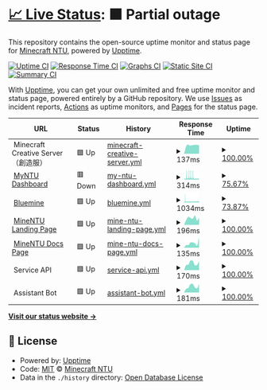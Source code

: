 # [📈 Live Status](https://minecraft.myntu.me): <!--live status--> **🟧 Partial outage**

This repository contains the open-source uptime monitor and status page for [Minecraft NTU](https://minecraft.myntu.me), powered by [Upptime](https://github.com/upptime/upptime).

[![Uptime CI](https://github.com/MinecraftNTU/service-status-monitor/workflows/Uptime%20CI/badge.svg)](https://github.com/MinecraftNTU/service-status-monitor/actions?query=workflow%3A%22Uptime+CI%22)
[![Response Time CI](https://github.com/MinecraftNTU/service-status-monitor/workflows/Response%20Time%20CI/badge.svg)](https://github.com/MinecraftNTU/service-status-monitor/actions?query=workflow%3A%22Response+Time+CI%22)
[![Graphs CI](https://github.com/MinecraftNTU/service-status-monitor/workflows/Graphs%20CI/badge.svg)](https://github.com/MinecraftNTU/service-status-monitor/actions?query=workflow%3A%22Graphs+CI%22)
[![Static Site CI](https://github.com/MinecraftNTU/service-status-monitor/workflows/Static%20Site%20CI/badge.svg)](https://github.com/MinecraftNTU/service-status-monitor/actions?query=workflow%3A%22Static+Site+CI%22)
[![Summary CI](https://github.com/MinecraftNTU/service-status-monitor/workflows/Summary%20CI/badge.svg)](https://github.com/MinecraftNTU/service-status-monitor/actions?query=workflow%3A%22Summary+CI%22)

With [Upptime](https://upptime.js.org), you can get your own unlimited and free uptime monitor and status page, powered entirely by a GitHub repository. We use [Issues](https://github.com/MinecraftNTU/service-status-monitor/issues) as incident reports, [Actions](https://github.com/MinecraftNTU/service-status-monitor/actions) as uptime monitors, and [Pages](https://minecraft.myntu.me) for the status page.

<!--start: status pages-->
<!-- This summary is generated by Upptime (https://github.com/upptime/upptime) -->
<!-- Do not edit this manually, your changes will be overwritten -->
<!-- prettier-ignore -->
| URL | Status | History | Response Time | Uptime |
| --- | ------ | ------- | ------------- | ------ |
| <img alt="" src="https://favicons.githubusercontent.com/null" height="13"> Minecraft Creative Server（創造服） | 🟩 Up | [minecraft-creative-server.yml](https://github.com/MinecraftNTU/service-status-monitor/commits/HEAD/history/minecraft-creative-server.yml) | <details><summary><img alt="Response time graph" src="./graphs/minecraft-creative-server/response-time-week.png" height="20"> 137ms</summary><br><a href="https://MinecraftNTU.github.io/service-status-monitor/history/minecraft-creative-server"><img alt="Response time 65" src="https://img.shields.io/endpoint?url=https%3A%2F%2Fraw.githubusercontent.com%2FMinecraftNTU%2Fservice-status-monitor%2FHEAD%2Fapi%2Fminecraft-creative-server%2Fresponse-time.json"></a><br><a href="https://MinecraftNTU.github.io/service-status-monitor/history/minecraft-creative-server"><img alt="24-hour response time 0" src="https://img.shields.io/endpoint?url=https%3A%2F%2Fraw.githubusercontent.com%2FMinecraftNTU%2Fservice-status-monitor%2FHEAD%2Fapi%2Fminecraft-creative-server%2Fresponse-time-day.json"></a><br><a href="https://MinecraftNTU.github.io/service-status-monitor/history/minecraft-creative-server"><img alt="7-day response time 137" src="https://img.shields.io/endpoint?url=https%3A%2F%2Fraw.githubusercontent.com%2FMinecraftNTU%2Fservice-status-monitor%2FHEAD%2Fapi%2Fminecraft-creative-server%2Fresponse-time-week.json"></a><br><a href="https://MinecraftNTU.github.io/service-status-monitor/history/minecraft-creative-server"><img alt="30-day response time 114" src="https://img.shields.io/endpoint?url=https%3A%2F%2Fraw.githubusercontent.com%2FMinecraftNTU%2Fservice-status-monitor%2FHEAD%2Fapi%2Fminecraft-creative-server%2Fresponse-time-month.json"></a><br><a href="https://MinecraftNTU.github.io/service-status-monitor/history/minecraft-creative-server"><img alt="1-year response time 65" src="https://img.shields.io/endpoint?url=https%3A%2F%2Fraw.githubusercontent.com%2FMinecraftNTU%2Fservice-status-monitor%2FHEAD%2Fapi%2Fminecraft-creative-server%2Fresponse-time-year.json"></a></details> | <details><summary><a href="https://MinecraftNTU.github.io/service-status-monitor/history/minecraft-creative-server">100.00%</a></summary><a href="https://MinecraftNTU.github.io/service-status-monitor/history/minecraft-creative-server"><img alt="All-time uptime 100.00%" src="https://img.shields.io/endpoint?url=https%3A%2F%2Fraw.githubusercontent.com%2FMinecraftNTU%2Fservice-status-monitor%2FHEAD%2Fapi%2Fminecraft-creative-server%2Fuptime.json"></a><br><a href="https://MinecraftNTU.github.io/service-status-monitor/history/minecraft-creative-server"><img alt="24-hour uptime 100.00%" src="https://img.shields.io/endpoint?url=https%3A%2F%2Fraw.githubusercontent.com%2FMinecraftNTU%2Fservice-status-monitor%2FHEAD%2Fapi%2Fminecraft-creative-server%2Fuptime-day.json"></a><br><a href="https://MinecraftNTU.github.io/service-status-monitor/history/minecraft-creative-server"><img alt="7-day uptime 100.00%" src="https://img.shields.io/endpoint?url=https%3A%2F%2Fraw.githubusercontent.com%2FMinecraftNTU%2Fservice-status-monitor%2FHEAD%2Fapi%2Fminecraft-creative-server%2Fuptime-week.json"></a><br><a href="https://MinecraftNTU.github.io/service-status-monitor/history/minecraft-creative-server"><img alt="30-day uptime 100.00%" src="https://img.shields.io/endpoint?url=https%3A%2F%2Fraw.githubusercontent.com%2FMinecraftNTU%2Fservice-status-monitor%2FHEAD%2Fapi%2Fminecraft-creative-server%2Fuptime-month.json"></a><br><a href="https://MinecraftNTU.github.io/service-status-monitor/history/minecraft-creative-server"><img alt="1-year uptime 100.00%" src="https://img.shields.io/endpoint?url=https%3A%2F%2Fraw.githubusercontent.com%2FMinecraftNTU%2Fservice-status-monitor%2FHEAD%2Fapi%2Fminecraft-creative-server%2Fuptime-year.json"></a></details>
| <img alt="" src="https://favicons.githubusercontent.com/dashboard.myntu.me" height="13"> [MyNTU Dashboard](https://dashboard.myntu.me) | 🟥 Down | [my-ntu-dashboard.yml](https://github.com/MinecraftNTU/service-status-monitor/commits/HEAD/history/my-ntu-dashboard.yml) | <details><summary><img alt="Response time graph" src="./graphs/my-ntu-dashboard/response-time-week.png" height="20"> 314ms</summary><br><a href="https://MinecraftNTU.github.io/service-status-monitor/history/my-ntu-dashboard"><img alt="Response time 240" src="https://img.shields.io/endpoint?url=https%3A%2F%2Fraw.githubusercontent.com%2FMinecraftNTU%2Fservice-status-monitor%2FHEAD%2Fapi%2Fmy-ntu-dashboard%2Fresponse-time.json"></a><br><a href="https://MinecraftNTU.github.io/service-status-monitor/history/my-ntu-dashboard"><img alt="24-hour response time 149" src="https://img.shields.io/endpoint?url=https%3A%2F%2Fraw.githubusercontent.com%2FMinecraftNTU%2Fservice-status-monitor%2FHEAD%2Fapi%2Fmy-ntu-dashboard%2Fresponse-time-day.json"></a><br><a href="https://MinecraftNTU.github.io/service-status-monitor/history/my-ntu-dashboard"><img alt="7-day response time 314" src="https://img.shields.io/endpoint?url=https%3A%2F%2Fraw.githubusercontent.com%2FMinecraftNTU%2Fservice-status-monitor%2FHEAD%2Fapi%2Fmy-ntu-dashboard%2Fresponse-time-week.json"></a><br><a href="https://MinecraftNTU.github.io/service-status-monitor/history/my-ntu-dashboard"><img alt="30-day response time 274" src="https://img.shields.io/endpoint?url=https%3A%2F%2Fraw.githubusercontent.com%2FMinecraftNTU%2Fservice-status-monitor%2FHEAD%2Fapi%2Fmy-ntu-dashboard%2Fresponse-time-month.json"></a><br><a href="https://MinecraftNTU.github.io/service-status-monitor/history/my-ntu-dashboard"><img alt="1-year response time 240" src="https://img.shields.io/endpoint?url=https%3A%2F%2Fraw.githubusercontent.com%2FMinecraftNTU%2Fservice-status-monitor%2FHEAD%2Fapi%2Fmy-ntu-dashboard%2Fresponse-time-year.json"></a></details> | <details><summary><a href="https://MinecraftNTU.github.io/service-status-monitor/history/my-ntu-dashboard">75.67%</a></summary><a href="https://MinecraftNTU.github.io/service-status-monitor/history/my-ntu-dashboard"><img alt="All-time uptime 91.89%" src="https://img.shields.io/endpoint?url=https%3A%2F%2Fraw.githubusercontent.com%2FMinecraftNTU%2Fservice-status-monitor%2FHEAD%2Fapi%2Fmy-ntu-dashboard%2Fuptime.json"></a><br><a href="https://MinecraftNTU.github.io/service-status-monitor/history/my-ntu-dashboard"><img alt="24-hour uptime 0.00%" src="https://img.shields.io/endpoint?url=https%3A%2F%2Fraw.githubusercontent.com%2FMinecraftNTU%2Fservice-status-monitor%2FHEAD%2Fapi%2Fmy-ntu-dashboard%2Fuptime-day.json"></a><br><a href="https://MinecraftNTU.github.io/service-status-monitor/history/my-ntu-dashboard"><img alt="7-day uptime 75.67%" src="https://img.shields.io/endpoint?url=https%3A%2F%2Fraw.githubusercontent.com%2FMinecraftNTU%2Fservice-status-monitor%2FHEAD%2Fapi%2Fmy-ntu-dashboard%2Fuptime-week.json"></a><br><a href="https://MinecraftNTU.github.io/service-status-monitor/history/my-ntu-dashboard"><img alt="30-day uptime 94.40%" src="https://img.shields.io/endpoint?url=https%3A%2F%2Fraw.githubusercontent.com%2FMinecraftNTU%2Fservice-status-monitor%2FHEAD%2Fapi%2Fmy-ntu-dashboard%2Fuptime-month.json"></a><br><a href="https://MinecraftNTU.github.io/service-status-monitor/history/my-ntu-dashboard"><img alt="1-year uptime 91.89%" src="https://img.shields.io/endpoint?url=https%3A%2F%2Fraw.githubusercontent.com%2FMinecraftNTU%2Fservice-status-monitor%2FHEAD%2Fapi%2Fmy-ntu-dashboard%2Fuptime-year.json"></a></details>
| <img alt="" src="https://favicons.githubusercontent.com/bluemine.myntu.me" height="13"> [Bluemine](https://bluemine.myntu.me) | 🟩 Up | [bluemine.yml](https://github.com/MinecraftNTU/service-status-monitor/commits/HEAD/history/bluemine.yml) | <details><summary><img alt="Response time graph" src="./graphs/bluemine/response-time-week.png" height="20"> 1034ms</summary><br><a href="https://MinecraftNTU.github.io/service-status-monitor/history/bluemine"><img alt="Response time 703" src="https://img.shields.io/endpoint?url=https%3A%2F%2Fraw.githubusercontent.com%2FMinecraftNTU%2Fservice-status-monitor%2FHEAD%2Fapi%2Fbluemine%2Fresponse-time.json"></a><br><a href="https://MinecraftNTU.github.io/service-status-monitor/history/bluemine"><img alt="24-hour response time 1040" src="https://img.shields.io/endpoint?url=https%3A%2F%2Fraw.githubusercontent.com%2FMinecraftNTU%2Fservice-status-monitor%2FHEAD%2Fapi%2Fbluemine%2Fresponse-time-day.json"></a><br><a href="https://MinecraftNTU.github.io/service-status-monitor/history/bluemine"><img alt="7-day response time 1034" src="https://img.shields.io/endpoint?url=https%3A%2F%2Fraw.githubusercontent.com%2FMinecraftNTU%2Fservice-status-monitor%2FHEAD%2Fapi%2Fbluemine%2Fresponse-time-week.json"></a><br><a href="https://MinecraftNTU.github.io/service-status-monitor/history/bluemine"><img alt="30-day response time 959" src="https://img.shields.io/endpoint?url=https%3A%2F%2Fraw.githubusercontent.com%2FMinecraftNTU%2Fservice-status-monitor%2FHEAD%2Fapi%2Fbluemine%2Fresponse-time-month.json"></a><br><a href="https://MinecraftNTU.github.io/service-status-monitor/history/bluemine"><img alt="1-year response time 703" src="https://img.shields.io/endpoint?url=https%3A%2F%2Fraw.githubusercontent.com%2FMinecraftNTU%2Fservice-status-monitor%2FHEAD%2Fapi%2Fbluemine%2Fresponse-time-year.json"></a></details> | <details><summary><a href="https://MinecraftNTU.github.io/service-status-monitor/history/bluemine">73.87%</a></summary><a href="https://MinecraftNTU.github.io/service-status-monitor/history/bluemine"><img alt="All-time uptime 88.55%" src="https://img.shields.io/endpoint?url=https%3A%2F%2Fraw.githubusercontent.com%2FMinecraftNTU%2Fservice-status-monitor%2FHEAD%2Fapi%2Fbluemine%2Fuptime.json"></a><br><a href="https://MinecraftNTU.github.io/service-status-monitor/history/bluemine"><img alt="24-hour uptime 18.92%" src="https://img.shields.io/endpoint?url=https%3A%2F%2Fraw.githubusercontent.com%2FMinecraftNTU%2Fservice-status-monitor%2FHEAD%2Fapi%2Fbluemine%2Fuptime-day.json"></a><br><a href="https://MinecraftNTU.github.io/service-status-monitor/history/bluemine"><img alt="7-day uptime 73.87%" src="https://img.shields.io/endpoint?url=https%3A%2F%2Fraw.githubusercontent.com%2FMinecraftNTU%2Fservice-status-monitor%2FHEAD%2Fapi%2Fbluemine%2Fuptime-week.json"></a><br><a href="https://MinecraftNTU.github.io/service-status-monitor/history/bluemine"><img alt="30-day uptime 90.31%" src="https://img.shields.io/endpoint?url=https%3A%2F%2Fraw.githubusercontent.com%2FMinecraftNTU%2Fservice-status-monitor%2FHEAD%2Fapi%2Fbluemine%2Fuptime-month.json"></a><br><a href="https://MinecraftNTU.github.io/service-status-monitor/history/bluemine"><img alt="1-year uptime 88.55%" src="https://img.shields.io/endpoint?url=https%3A%2F%2Fraw.githubusercontent.com%2FMinecraftNTU%2Fservice-status-monitor%2FHEAD%2Fapi%2Fbluemine%2Fuptime-year.json"></a></details>
| <img alt="" src="https://favicons.githubusercontent.com/minecraft.myntu.me" height="13"> [MineNTU Landing Page](https://minecraft.myntu.me) | 🟩 Up | [mine-ntu-landing-page.yml](https://github.com/MinecraftNTU/service-status-monitor/commits/HEAD/history/mine-ntu-landing-page.yml) | <details><summary><img alt="Response time graph" src="./graphs/mine-ntu-landing-page/response-time-week.png" height="20"> 196ms</summary><br><a href="https://MinecraftNTU.github.io/service-status-monitor/history/mine-ntu-landing-page"><img alt="Response time 337" src="https://img.shields.io/endpoint?url=https%3A%2F%2Fraw.githubusercontent.com%2FMinecraftNTU%2Fservice-status-monitor%2FHEAD%2Fapi%2Fmine-ntu-landing-page%2Fresponse-time.json"></a><br><a href="https://MinecraftNTU.github.io/service-status-monitor/history/mine-ntu-landing-page"><img alt="24-hour response time 211" src="https://img.shields.io/endpoint?url=https%3A%2F%2Fraw.githubusercontent.com%2FMinecraftNTU%2Fservice-status-monitor%2FHEAD%2Fapi%2Fmine-ntu-landing-page%2Fresponse-time-day.json"></a><br><a href="https://MinecraftNTU.github.io/service-status-monitor/history/mine-ntu-landing-page"><img alt="7-day response time 196" src="https://img.shields.io/endpoint?url=https%3A%2F%2Fraw.githubusercontent.com%2FMinecraftNTU%2Fservice-status-monitor%2FHEAD%2Fapi%2Fmine-ntu-landing-page%2Fresponse-time-week.json"></a><br><a href="https://MinecraftNTU.github.io/service-status-monitor/history/mine-ntu-landing-page"><img alt="30-day response time 271" src="https://img.shields.io/endpoint?url=https%3A%2F%2Fraw.githubusercontent.com%2FMinecraftNTU%2Fservice-status-monitor%2FHEAD%2Fapi%2Fmine-ntu-landing-page%2Fresponse-time-month.json"></a><br><a href="https://MinecraftNTU.github.io/service-status-monitor/history/mine-ntu-landing-page"><img alt="1-year response time 337" src="https://img.shields.io/endpoint?url=https%3A%2F%2Fraw.githubusercontent.com%2FMinecraftNTU%2Fservice-status-monitor%2FHEAD%2Fapi%2Fmine-ntu-landing-page%2Fresponse-time-year.json"></a></details> | <details><summary><a href="https://MinecraftNTU.github.io/service-status-monitor/history/mine-ntu-landing-page">100.00%</a></summary><a href="https://MinecraftNTU.github.io/service-status-monitor/history/mine-ntu-landing-page"><img alt="All-time uptime 100.00%" src="https://img.shields.io/endpoint?url=https%3A%2F%2Fraw.githubusercontent.com%2FMinecraftNTU%2Fservice-status-monitor%2FHEAD%2Fapi%2Fmine-ntu-landing-page%2Fuptime.json"></a><br><a href="https://MinecraftNTU.github.io/service-status-monitor/history/mine-ntu-landing-page"><img alt="24-hour uptime 100.00%" src="https://img.shields.io/endpoint?url=https%3A%2F%2Fraw.githubusercontent.com%2FMinecraftNTU%2Fservice-status-monitor%2FHEAD%2Fapi%2Fmine-ntu-landing-page%2Fuptime-day.json"></a><br><a href="https://MinecraftNTU.github.io/service-status-monitor/history/mine-ntu-landing-page"><img alt="7-day uptime 100.00%" src="https://img.shields.io/endpoint?url=https%3A%2F%2Fraw.githubusercontent.com%2FMinecraftNTU%2Fservice-status-monitor%2FHEAD%2Fapi%2Fmine-ntu-landing-page%2Fuptime-week.json"></a><br><a href="https://MinecraftNTU.github.io/service-status-monitor/history/mine-ntu-landing-page"><img alt="30-day uptime 100.00%" src="https://img.shields.io/endpoint?url=https%3A%2F%2Fraw.githubusercontent.com%2FMinecraftNTU%2Fservice-status-monitor%2FHEAD%2Fapi%2Fmine-ntu-landing-page%2Fuptime-month.json"></a><br><a href="https://MinecraftNTU.github.io/service-status-monitor/history/mine-ntu-landing-page"><img alt="1-year uptime 100.00%" src="https://img.shields.io/endpoint?url=https%3A%2F%2Fraw.githubusercontent.com%2FMinecraftNTU%2Fservice-status-monitor%2FHEAD%2Fapi%2Fmine-ntu-landing-page%2Fuptime-year.json"></a></details>
| <img alt="" src="https://favicons.githubusercontent.com/minecraft.myntu.me" height="13"> [MineNTU Docs Page](https://minecraft.myntu.me/docs) | 🟩 Up | [mine-ntu-docs-page.yml](https://github.com/MinecraftNTU/service-status-monitor/commits/HEAD/history/mine-ntu-docs-page.yml) | <details><summary><img alt="Response time graph" src="./graphs/mine-ntu-docs-page/response-time-week.png" height="20"> 135ms</summary><br><a href="https://MinecraftNTU.github.io/service-status-monitor/history/mine-ntu-docs-page"><img alt="Response time 200" src="https://img.shields.io/endpoint?url=https%3A%2F%2Fraw.githubusercontent.com%2FMinecraftNTU%2Fservice-status-monitor%2FHEAD%2Fapi%2Fmine-ntu-docs-page%2Fresponse-time.json"></a><br><a href="https://MinecraftNTU.github.io/service-status-monitor/history/mine-ntu-docs-page"><img alt="24-hour response time 298" src="https://img.shields.io/endpoint?url=https%3A%2F%2Fraw.githubusercontent.com%2FMinecraftNTU%2Fservice-status-monitor%2FHEAD%2Fapi%2Fmine-ntu-docs-page%2Fresponse-time-day.json"></a><br><a href="https://MinecraftNTU.github.io/service-status-monitor/history/mine-ntu-docs-page"><img alt="7-day response time 135" src="https://img.shields.io/endpoint?url=https%3A%2F%2Fraw.githubusercontent.com%2FMinecraftNTU%2Fservice-status-monitor%2FHEAD%2Fapi%2Fmine-ntu-docs-page%2Fresponse-time-week.json"></a><br><a href="https://MinecraftNTU.github.io/service-status-monitor/history/mine-ntu-docs-page"><img alt="30-day response time 167" src="https://img.shields.io/endpoint?url=https%3A%2F%2Fraw.githubusercontent.com%2FMinecraftNTU%2Fservice-status-monitor%2FHEAD%2Fapi%2Fmine-ntu-docs-page%2Fresponse-time-month.json"></a><br><a href="https://MinecraftNTU.github.io/service-status-monitor/history/mine-ntu-docs-page"><img alt="1-year response time 200" src="https://img.shields.io/endpoint?url=https%3A%2F%2Fraw.githubusercontent.com%2FMinecraftNTU%2Fservice-status-monitor%2FHEAD%2Fapi%2Fmine-ntu-docs-page%2Fresponse-time-year.json"></a></details> | <details><summary><a href="https://MinecraftNTU.github.io/service-status-monitor/history/mine-ntu-docs-page">100.00%</a></summary><a href="https://MinecraftNTU.github.io/service-status-monitor/history/mine-ntu-docs-page"><img alt="All-time uptime 100.00%" src="https://img.shields.io/endpoint?url=https%3A%2F%2Fraw.githubusercontent.com%2FMinecraftNTU%2Fservice-status-monitor%2FHEAD%2Fapi%2Fmine-ntu-docs-page%2Fuptime.json"></a><br><a href="https://MinecraftNTU.github.io/service-status-monitor/history/mine-ntu-docs-page"><img alt="24-hour uptime 100.00%" src="https://img.shields.io/endpoint?url=https%3A%2F%2Fraw.githubusercontent.com%2FMinecraftNTU%2Fservice-status-monitor%2FHEAD%2Fapi%2Fmine-ntu-docs-page%2Fuptime-day.json"></a><br><a href="https://MinecraftNTU.github.io/service-status-monitor/history/mine-ntu-docs-page"><img alt="7-day uptime 100.00%" src="https://img.shields.io/endpoint?url=https%3A%2F%2Fraw.githubusercontent.com%2FMinecraftNTU%2Fservice-status-monitor%2FHEAD%2Fapi%2Fmine-ntu-docs-page%2Fuptime-week.json"></a><br><a href="https://MinecraftNTU.github.io/service-status-monitor/history/mine-ntu-docs-page"><img alt="30-day uptime 100.00%" src="https://img.shields.io/endpoint?url=https%3A%2F%2Fraw.githubusercontent.com%2FMinecraftNTU%2Fservice-status-monitor%2FHEAD%2Fapi%2Fmine-ntu-docs-page%2Fuptime-month.json"></a><br><a href="https://MinecraftNTU.github.io/service-status-monitor/history/mine-ntu-docs-page"><img alt="1-year uptime 100.00%" src="https://img.shields.io/endpoint?url=https%3A%2F%2Fraw.githubusercontent.com%2FMinecraftNTU%2Fservice-status-monitor%2FHEAD%2Fapi%2Fmine-ntu-docs-page%2Fuptime-year.json"></a></details>
| <img alt="" src="https://favicons.githubusercontent.com/null" height="13"> Service API | 🟩 Up | [service-api.yml](https://github.com/MinecraftNTU/service-status-monitor/commits/HEAD/history/service-api.yml) | <details><summary><img alt="Response time graph" src="./graphs/service-api/response-time-week.png" height="20"> 170ms</summary><br><a href="https://MinecraftNTU.github.io/service-status-monitor/history/service-api"><img alt="Response time 235" src="https://img.shields.io/endpoint?url=https%3A%2F%2Fraw.githubusercontent.com%2FMinecraftNTU%2Fservice-status-monitor%2FHEAD%2Fapi%2Fservice-api%2Fresponse-time.json"></a><br><a href="https://MinecraftNTU.github.io/service-status-monitor/history/service-api"><img alt="24-hour response time 216" src="https://img.shields.io/endpoint?url=https%3A%2F%2Fraw.githubusercontent.com%2FMinecraftNTU%2Fservice-status-monitor%2FHEAD%2Fapi%2Fservice-api%2Fresponse-time-day.json"></a><br><a href="https://MinecraftNTU.github.io/service-status-monitor/history/service-api"><img alt="7-day response time 170" src="https://img.shields.io/endpoint?url=https%3A%2F%2Fraw.githubusercontent.com%2FMinecraftNTU%2Fservice-status-monitor%2FHEAD%2Fapi%2Fservice-api%2Fresponse-time-week.json"></a><br><a href="https://MinecraftNTU.github.io/service-status-monitor/history/service-api"><img alt="30-day response time 205" src="https://img.shields.io/endpoint?url=https%3A%2F%2Fraw.githubusercontent.com%2FMinecraftNTU%2Fservice-status-monitor%2FHEAD%2Fapi%2Fservice-api%2Fresponse-time-month.json"></a><br><a href="https://MinecraftNTU.github.io/service-status-monitor/history/service-api"><img alt="1-year response time 235" src="https://img.shields.io/endpoint?url=https%3A%2F%2Fraw.githubusercontent.com%2FMinecraftNTU%2Fservice-status-monitor%2FHEAD%2Fapi%2Fservice-api%2Fresponse-time-year.json"></a></details> | <details><summary><a href="https://MinecraftNTU.github.io/service-status-monitor/history/service-api">100.00%</a></summary><a href="https://MinecraftNTU.github.io/service-status-monitor/history/service-api"><img alt="All-time uptime 99.99%" src="https://img.shields.io/endpoint?url=https%3A%2F%2Fraw.githubusercontent.com%2FMinecraftNTU%2Fservice-status-monitor%2FHEAD%2Fapi%2Fservice-api%2Fuptime.json"></a><br><a href="https://MinecraftNTU.github.io/service-status-monitor/history/service-api"><img alt="24-hour uptime 100.00%" src="https://img.shields.io/endpoint?url=https%3A%2F%2Fraw.githubusercontent.com%2FMinecraftNTU%2Fservice-status-monitor%2FHEAD%2Fapi%2Fservice-api%2Fuptime-day.json"></a><br><a href="https://MinecraftNTU.github.io/service-status-monitor/history/service-api"><img alt="7-day uptime 100.00%" src="https://img.shields.io/endpoint?url=https%3A%2F%2Fraw.githubusercontent.com%2FMinecraftNTU%2Fservice-status-monitor%2FHEAD%2Fapi%2Fservice-api%2Fuptime-week.json"></a><br><a href="https://MinecraftNTU.github.io/service-status-monitor/history/service-api"><img alt="30-day uptime 100.00%" src="https://img.shields.io/endpoint?url=https%3A%2F%2Fraw.githubusercontent.com%2FMinecraftNTU%2Fservice-status-monitor%2FHEAD%2Fapi%2Fservice-api%2Fuptime-month.json"></a><br><a href="https://MinecraftNTU.github.io/service-status-monitor/history/service-api"><img alt="1-year uptime 99.99%" src="https://img.shields.io/endpoint?url=https%3A%2F%2Fraw.githubusercontent.com%2FMinecraftNTU%2Fservice-status-monitor%2FHEAD%2Fapi%2Fservice-api%2Fuptime-year.json"></a></details>
| <img alt="" src="https://favicons.githubusercontent.com/null" height="13"> Assistant Bot | 🟩 Up | [assistant-bot.yml](https://github.com/MinecraftNTU/service-status-monitor/commits/HEAD/history/assistant-bot.yml) | <details><summary><img alt="Response time graph" src="./graphs/assistant-bot/response-time-week.png" height="20"> 181ms</summary><br><a href="https://MinecraftNTU.github.io/service-status-monitor/history/assistant-bot"><img alt="Response time 242" src="https://img.shields.io/endpoint?url=https%3A%2F%2Fraw.githubusercontent.com%2FMinecraftNTU%2Fservice-status-monitor%2FHEAD%2Fapi%2Fassistant-bot%2Fresponse-time.json"></a><br><a href="https://MinecraftNTU.github.io/service-status-monitor/history/assistant-bot"><img alt="24-hour response time 245" src="https://img.shields.io/endpoint?url=https%3A%2F%2Fraw.githubusercontent.com%2FMinecraftNTU%2Fservice-status-monitor%2FHEAD%2Fapi%2Fassistant-bot%2Fresponse-time-day.json"></a><br><a href="https://MinecraftNTU.github.io/service-status-monitor/history/assistant-bot"><img alt="7-day response time 181" src="https://img.shields.io/endpoint?url=https%3A%2F%2Fraw.githubusercontent.com%2FMinecraftNTU%2Fservice-status-monitor%2FHEAD%2Fapi%2Fassistant-bot%2Fresponse-time-week.json"></a><br><a href="https://MinecraftNTU.github.io/service-status-monitor/history/assistant-bot"><img alt="30-day response time 204" src="https://img.shields.io/endpoint?url=https%3A%2F%2Fraw.githubusercontent.com%2FMinecraftNTU%2Fservice-status-monitor%2FHEAD%2Fapi%2Fassistant-bot%2Fresponse-time-month.json"></a><br><a href="https://MinecraftNTU.github.io/service-status-monitor/history/assistant-bot"><img alt="1-year response time 242" src="https://img.shields.io/endpoint?url=https%3A%2F%2Fraw.githubusercontent.com%2FMinecraftNTU%2Fservice-status-monitor%2FHEAD%2Fapi%2Fassistant-bot%2Fresponse-time-year.json"></a></details> | <details><summary><a href="https://MinecraftNTU.github.io/service-status-monitor/history/assistant-bot">100.00%</a></summary><a href="https://MinecraftNTU.github.io/service-status-monitor/history/assistant-bot"><img alt="All-time uptime 99.99%" src="https://img.shields.io/endpoint?url=https%3A%2F%2Fraw.githubusercontent.com%2FMinecraftNTU%2Fservice-status-monitor%2FHEAD%2Fapi%2Fassistant-bot%2Fuptime.json"></a><br><a href="https://MinecraftNTU.github.io/service-status-monitor/history/assistant-bot"><img alt="24-hour uptime 100.00%" src="https://img.shields.io/endpoint?url=https%3A%2F%2Fraw.githubusercontent.com%2FMinecraftNTU%2Fservice-status-monitor%2FHEAD%2Fapi%2Fassistant-bot%2Fuptime-day.json"></a><br><a href="https://MinecraftNTU.github.io/service-status-monitor/history/assistant-bot"><img alt="7-day uptime 100.00%" src="https://img.shields.io/endpoint?url=https%3A%2F%2Fraw.githubusercontent.com%2FMinecraftNTU%2Fservice-status-monitor%2FHEAD%2Fapi%2Fassistant-bot%2Fuptime-week.json"></a><br><a href="https://MinecraftNTU.github.io/service-status-monitor/history/assistant-bot"><img alt="30-day uptime 100.00%" src="https://img.shields.io/endpoint?url=https%3A%2F%2Fraw.githubusercontent.com%2FMinecraftNTU%2Fservice-status-monitor%2FHEAD%2Fapi%2Fassistant-bot%2Fuptime-month.json"></a><br><a href="https://MinecraftNTU.github.io/service-status-monitor/history/assistant-bot"><img alt="1-year uptime 99.99%" src="https://img.shields.io/endpoint?url=https%3A%2F%2Fraw.githubusercontent.com%2FMinecraftNTU%2Fservice-status-monitor%2FHEAD%2Fapi%2Fassistant-bot%2Fuptime-year.json"></a></details>

<!--end: status pages-->

[**Visit our status website →**](https://minecraft.myntu.me)

## 📄 License

- Powered by: [Upptime](https://github.com/upptime/upptime)
- Code: [MIT](./LICENSE) © [Minecraft NTU](https://minecraft.myntu.me)
- Data in the `./history` directory: [Open Database License](https://opendatacommons.org/licenses/odbl/1-0/)
